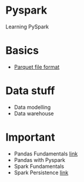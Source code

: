 # Pyspark
Learning PySpark 

# Basics
- [Parquet file format](https://towardsdatascience.com/demystifying-the-parquet-file-format-13adb0206705)

# Data stuff
- Data modelling
- Data warehouse

# Important

- Pandas Fundamentals [link](Pandas.ipynb)
- Pandas with Pyspark
- Spark Fundamentals
- Spark Persistence [link](https://spark.apache.org/docs/0.9.0/scala-programming-guide.html#resilient-distributed-datasets-rdds)
